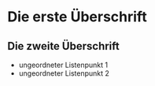 # Die erste Überschrift
## Die zweite Überschrift

- ungeordneter Listenpunkt 1
- ungeordneter Listenpunkt 2
